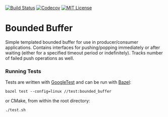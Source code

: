 [![Build Status][travis-badge]][travis-url]
[![Codecov][codecov-badge]][codecov-url]
[![MIT License][license-badge]](LICENSE.md)

# Bounded Buffer

Simple templated bounded buffer for use in producer/consumer applications.
Contains interfaces for pushing/popping immediately or after waiting (either
for a specified timeout period or indefinitely). Tracks number of failed push
operations as well.

### Running Tests

Tests are written with [GoogleTest](https://github.com/google/googletest) and
can be run with [Bazel](https://bazel.build/):

`bazel test --config=linux //test:bounded_buffer`

or CMake, from within the root directory:

`./test.sh`

[travis-badge]: https://travis-ci.com/jdtaylor7/bounded_buffer.svg?branch=master
[travis-url]: https://travis-ci.com/jdtaylor7/bounded_buffer
[codecov-badge]: https://codecov.io/gh/jdtaylor7/bounded_buffer/coverage.svg?branch=master
[codecov-url]: https://codecov.io/gh/jdtaylor7/bounded_buffer
[license-badge]: https://img.shields.io/badge/license-MIT-007EC7.svg
